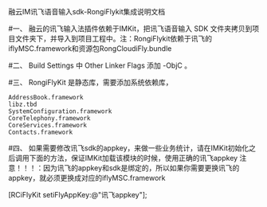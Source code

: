 融云IM讯飞语音输入sdk-RongiFlykit集成说明文档

#一、
 融云的讯飞输入法插件依赖于IMKit，把讯飞语音输入 SDK 文件夹拷贝到项目文件夹下，并导入到项目工程中。注：RongiFlykit依赖于讯飞的iflyMSC.framework和资源包RongCloudiFly.bundle

#二、
 Build Settings 中 Other Linker Flags 添加 -ObjC 。

#三、
RongiFlyKit 是静态库，需要添加系统依赖库，

```
AddressBook.framework
libz.tbd
SystemConfiguration.framework
CoreTelephony.framework
CoreServices.framework
Contacts.framework
```

#四、
 如果需要修改讯飞sdk的appkey，来做一些业务统计，请在IMKit初始化之后调用下面的方法，保证IMKit加载该模块的时候，使用正确的讯飞appkey
 注意！！！：因为讯飞的appkey和sdk是绑定的，所以如果你需要更换讯飞的appkey，就必须更换成对应的iflyMSC.framework

[RCiFlyKit setiFlyAppKey:@"讯飞appkey"];
